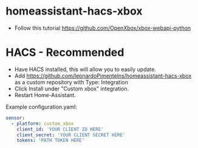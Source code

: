 # homeassistant-hacs-xbox
- Follow this tutorial https://github.com/OpenXbox/xbox-webapi-python

# HACS - Recommended
- Have HACS installed, this will allow you to easily update.
- Add https://github.com/leonardoPimentelns/homeassistant-hacs-xbox as a custom repository with Type: Integration
- Click Install under "Custom xbox" integration.
- Restart Home-Assistant.

Example configuration.yaml:
```yaml
sensor:
  - platform: custom_xbox
    client_id: 'YOUR CLIENT ID HERE'
    client_secret: 'YOUR CLIENT SECRET HERE'
    tokens: 'PATH TOKEN HERE'
 ```

